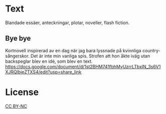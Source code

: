 # Text
Blandade essäer, anteckningar, plotar, noveller, flash fiction.

## Bye bye
Kortnovell inspirerad av en dag när jag bara lyssnade på kvinnliga country-sångerskor. Det är inte min vanliga spis.
Strofen att hon åkte iväg utan backspeglar blev en idé, som blev en text.
https://docs.google.com/document/d/1st2BHM741fbhMyUzrrLTbxIN_3s6V1XJRQlbjeZTXS4/edit?usp=share_link

# License
[CC BY-NC](https://creativecommons.org/licenses/by-nc/4.0/)
